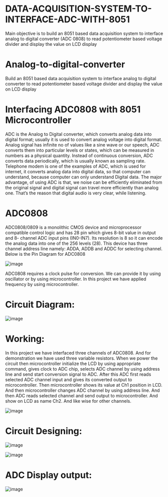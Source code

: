 # DATA-ACQUISITION-SYSTEM-TO-INTERFACE-ADC-WITH-8051
Main objective is to build an 8051 based data acquisition system to interface analog to digital converter (ADC 0808) to read potentiometer based voltage divider and display the value on LCD display

# Analog-to-digital-converter
Build an 8051 based data acquisition system to interface analog to digital converter to read potentiometer based voltage divider and display the value on LCD display

# Interfacing ADC0808 with 8051 Microcontroller
ADC is the Analog to Digital converter, which converts analog data into digital format; usually it is used to convert analog voltage into digital format. Analog signal has infinite no of values like a sine wave or our speech, ADC converts them into particular levels or states, which can be measured in numbers as a physical quantity. Instead of continuous conversion, ADC converts data periodically, which is usually known as sampling rate. Telephone modem is one of the examples of ADC, which is used for internet, it converts analog data into digital data, so that computer can understand, because computer can only understand Digital data. The major advantage, of using ADC is that, we noise can be efficiently eliminated from the original signal and digital signal can travel more efficiently than analog one. That’s the reason that digital audio is very clear, while listening.

# ADC0808
ADC0808/0809 is a monolithic CMOS device and microprocessor compatible control logic and has 28 pin which gives 8-bit value in output and 8- channel ADC input pins (IN0-IN7). Its resolution is 8 so it can encode the analog data into one of the 256 levels (28). This device has three channel address line namely: ADDA, ADDB and ADDC for selecting channel. Below is the Pin Diagram for ADC0808

![image](https://github.com/tejas6129/DATA-ACQUISITION-SYSTEM-TO-INTERFACE-ADC-WITH-8051/assets/127325785/731cc629-67ff-49a7-b365-813746413285)


ADC0808 requires a clock pulse for conversion. We can provide it by using oscillator or by using microcontroller. In this project we have applied frequency by using microcontroller.

# Circuit Diagram:
![image](https://github.com/tejas6129/DATA-ACQUISITION-SYSTEM-TO-INTERFACE-ADC-WITH-8051/assets/127325785/0c5ffa73-e0cf-41df-9616-b79f9c733ab7)


# Working:
In this project we have interfaced three channels of ADC0808. And for demonstration we have used three variable resistors. When we power the circuit then microcontroller initialize the LCD by using appropriate command, gives clock to ADC chip, selects ADC channel by using address line and send start conversion signal to ADC. After this ADC first reads selected ADC channel input and gives its converted output to microcontroller. Then microcontroller shows its value at Ch1 position in LCD. And then microcontroller changes ADC channel by using address line. And then ADC reads selected channel and send output to microcontroller. And show on LCD as name Ch2. And like wise for other channels.

![image](https://github.com/tejas6129/DATA-ACQUISITION-SYSTEM-TO-INTERFACE-ADC-WITH-8051/assets/127325785/55a924d9-2d9f-48b7-bc6f-995cc98e9808)



# Circuit Designing:
![image](https://github.com/tejas6129/DATA-ACQUISITION-SYSTEM-TO-INTERFACE-ADC-WITH-8051/assets/127325785/18aeee25-aa76-4212-b065-102cb176fdfc)


![image](https://github.com/tejas6129/DATA-ACQUISITION-SYSTEM-TO-INTERFACE-ADC-WITH-8051/assets/127325785/690d999d-4ef5-4ade-b04c-ad29cdba032e)


# ADC Display output:
![image](https://github.com/tejas6129/DATA-ACQUISITION-SYSTEM-TO-INTERFACE-ADC-WITH-8051/assets/127325785/199511e1-a8d3-45c7-a4d5-b5fd3029f6ad)

